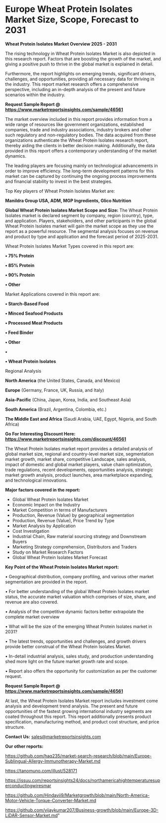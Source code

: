 # Europe Wheat Protein Isolates Market Size, Scope, Forecast to 2031

<Strong> Wheat Protein Isolates Market Overview 2025 - 2031</strong>

The rising technology in Wheat Protein Isolates Market is also depicted in this research report. Factors that are boosting the growth of the market, and giving a positive push to thrive in the global market is explained in detail.

Furthermore, the report highlights on emerging trends, significant drivers, challenges, and opportunities, providing all necessary data for thriving in the industry. This report market research offers a comprehensive perspective, including an in-depth analysis of the present and future scenarios within the industry.

<strong>Request Sample Report @ <a href=https://www.marketreportsinsights.com/sample/46561>https://www.marketreportsinsights.com/sample/46561</a></strong>

The market overview included in this report provides information from a wide range of resources like government organizations, established companies, trade and industry associations, industry brokers and other such regulatory and non-regulatory bodies. The data acquired from these organizations authenticate the Wheat Protein Isolates research report, thereby aiding the clients in better decision making. Additionally, the data provided in this report offers a contemporary understanding of the market dynamics.

The leading players are focusing mainly on technological advancements in order to improve efficiency. The long-term development patterns for this market can be captured by continuing the ongoing process improvements and financial stability to invest in the best strategies.

Top Key players of Wheat Protein Isolates Market are:

<strong>Manildra Group USA, ADM, MGP Ingredients, Glico Nutrition</strong>

<strong><b>Global Wheat Protein Isolates Market Scope and Size:</b></strong>
The Wheat Protein Isolates market is declared segment by company, region (country), type, and application. Players, stakeholders, and other participants in the global Wheat Protein Isolates market will gain the market scope as they use the report as a powerful resource. The segmental analysis focuses on revenue and product by type and application and the forecast period of 2025-2031.

Wheat Protein Isolates Market Types covered in this report are:

<strong>•  75% Protein

•  85% Protein

•  90% Protein

•  Other</strong>

Market Applications covered in this report are:

<strong>•  Starch-Based Food

•  Minced Seafood Products

•  Processed Meat Products

•  Feed Binder

•  Other

•  

•  Wheat Protein Isolates</strong> 

Regional Analysis

<strong>North America</strong> (the United States, Canada, and Mexico)

<strong>Europe</strong> (Germany, France, UK, Russia, and Italy)

<strong>Asia-Pacific</strong> (China, Japan, Korea, India, and Southeast Asia)

<strong>South America</strong> (Brazil, Argentina, Colombia, etc.)

<strong>The Middle East and Africa</strong> (Saudi Arabia, UAE, Egypt, Nigeria, and South Africa)

<strong>Go For Interesting Discount Here: <a href=https://www.marketreportsinsights.com/discount/46561>https://www.marketreportsinsights.com/discount/46561</a></strong>

The Wheat Protein Isolates market report provides a detailed analysis of global market size, regional and country-level market size, segmentation market growth, market share, competitive Landscape, sales analysis, impact of domestic and global market players, value chain optimization, trade regulations, recent developments, opportunities analysis, strategic market growth analysis, product launches, area marketplace expanding, and technological innovations.

<strong><b>Major factors covered in the report:</b></strong>
<ul>
  <li>Global Wheat Protein Isolates Market </li>
  <li>Economic Impact on the Industry</li>
  <li>Market Competition in terms of Manufacturers</li>
  <li>Production, Revenue (Value) by geographical segmentation</li>
  <li>Production, Revenue (Value), Price Trend by Type</li>
  <li>Market Analysis by Application</li>
  <li>Cost Investigation</li>
  <li>Industrial Chain, Raw material sourcing strategy and Downstream Buyers</li>
  <li>Marketing Strategy comprehension, Distributors and Traders</li>
  <li>Study on Market Research Factors</li>
  <li>Global Wheat Protein Isolates Market Forecast</li>
</ul>

<strong><b>Key Point of the Wheat Protein Isolates Market report:</b></strong>

• Geographical distribution, company profiling, and various other market segmentation are provided in the report.

• For better understanding of the global Wheat Protein Isolates market status, the accurate market valuation which comprises of size, share, and revenue are also covered.

• Analysis of the competitive dynamic factors better extrapolate the complete market overview

• What will be the size of the emerging Wheat Protein Isolates market in 2031?

• The latest trends, opportunities and challenges, and growth drivers provide better construal of the Wheat Protein Isolates Market.

• In-detail industrial analysis, sales study, and production understanding shed more light on the future market growth rate and scope.

• Report also offers the opportunity for customization as per the customer request.

<strong>Request Sample Report @ <a href=https://www.marketreportsinsights.com/sample/46561>https://www.marketreportsinsights.com/sample/46561</a></strong>

At last, the Wheat Protein Isolates Market report includes investment come analysis and development trend analysis. The present and future opportunities of the fastest growing international industry segments are coated throughout this report. This report additionally presents product specification, manufacturing method, and product cost structure, and price structure.

<strong>Contact Us:</strong>
sales@marketreportsinsights.com

<strong>Our other reports:</strong>

<a href=https://github.com/haq235/market-search-research/blob/main/Europe-Sublingual-Allergy-Immunotherapy-Market.md>https://github.com/haq235/market-search-research/blob/main/Europe-Sublingual-Allergy-Immunotherapy-Market.md</a>

<a href=https://tanomuno.com/illust/528171>https://tanomuno.com/illust/528171</a>

<a href=https://issuu.com/reportsinsights24/docs/northamericahightemperaturesuperconductingwiresmar>https://issuu.com/reportsinsights24/docs/northamericahightemperaturesuperconductingwiresmar</a>

<a href=https://github.com/Hindavii9/Marketgrowth/blob/main/North-America-Motor-Vehicle-Torque-Converter-Market.md>https://github.com/Hindavii9/Marketgrowth/blob/main/North-America-Motor-Vehicle-Torque-Converter-Market.md</a>

<a href=https://github.com/vijaykumar207/Business-growth/blob/main/Europe-3D-LiDAR-Sensor-Market.md>https://github.com/vijaykumar207/Business-growth/blob/main/Europe-3D-LiDAR-Sensor-Market.md</a>"
